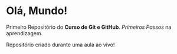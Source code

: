 # Olá, Mundo!
 Primeiro Repositório do **Curso de Git e GitHub**. *Primeiros Passos* na aprendizagem.

Repositório criado durante uma aula ao vivo!

